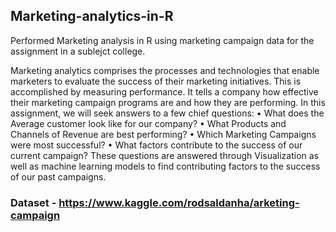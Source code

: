 ## Marketing-analytics-in-R

Performed Marketing analysis in R using marketing campaign data for the assignment in a sublejct college.

Marketing analytics comprises the processes and technologies that enable marketers to evaluate the success of their marketing initiatives. This is accomplished by measuring performance. It tells a company how effective their marketing campaign programs are and how they are performing.
In this assignment, we will seek answers to a few chief questions:
• What does the Average customer look like for our company?
• What Products and Channels of Revenue are best performing?
• Which Marketing Campaigns were most successful?
• What factors contribute to the success of our current campaign?
These questions are answered through Visualization as well as machine learning models to find contributing factors to the success of our past campaigns.

### Dataset - https://www.kaggle.com/rodsaldanha/arketing-campaign
